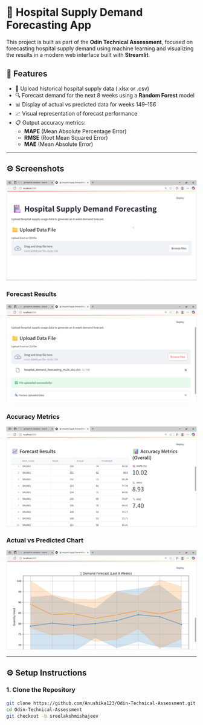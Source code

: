 # 🏥 Hospital Supply Demand Forecasting App

This project is built as part of the **Odin Technical Assessment**, focused on forecasting hospital supply demand using machine learning and visualizing the results in a modern web interface built with **Streamlit**.

## 🚀 Features

- 📂 Upload historical hospital supply data (.xlsx or .csv)
- 🔍 Forecast demand for the next 8 weeks using a **Random Forest** model
- 📊 Display of actual vs predicted data for weeks 149–156
- 📈 Visual representation of forecast performance
- 📋 Output accuracy metrics:
  - **MAPE** (Mean Absolute Percentage Error)
  - **RMSE** (Root Mean Squared Error)
  - **MAE** (Mean Absolute Error)

---

## ⚙️ Screenshots

![Screenshot 1](Screenshots/Screenshot%201.png)

### Forecast Results
![Screenshot 2](Screenshots/Screenshot%202.png)

### Accuracy Metrics
![Screenshot 3](Screenshots/Screenshot%203.png)

### Actual vs Predicted Chart
![Screenshot 4](Screenshots/Screenshot%204.png)



---

## ⚙️ Setup Instructions

### 1. Clone the Repository

```bash
git clone https://github.com/Anushika123/Odin-Technical-Assessment.git
cd Odin-Technical-Assessment
git checkout -b sreelakshmishajeev
